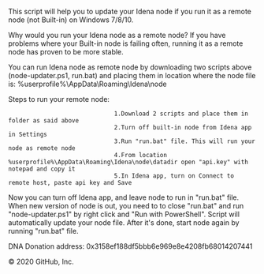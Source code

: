 This script will help you to update your Idena node if you run it as a remote node (not Built-in) on Windows 7/8/10.

Why would you run your Idena node as a remote node? If you have problems where your Built-in node is failing often, running it as a remote node has proven to be more stable.

You can run Idena node as remote node by downloading two scripts above (node-updater.ps1, run.bat) and placing them in location where the node file is: %userprofile%\AppData\Roaming\Idena\node

Steps to run your remote node:

                                  1.Download 2 scripts and place them in folder as said above
                                  2.Turn off built-in node from Idena app in Settings
                                  3.Run "run.bat" file. This will run your node as remote node
                                  4.From location %userprofile%\AppData\Roaming\Idena\node\datadir open "api.key" with notepad and copy it
                                  5.In Idena app, turn on Connect to remote host, paste api key and Save


Now you can turn off Idena app, and leave node to run in "run.bat" file. When new version of node is out, you need to to close "run.bat" and run "node-updater.ps1" by right click and "Run with PowerShell". Script will automatically update your node file. After it's done, start node again by running "run.bat" file.

DNA Donation address: 0x3158ef188df5bbb6e969e8e4208fb68014207441

© 2020 GitHub, Inc.

